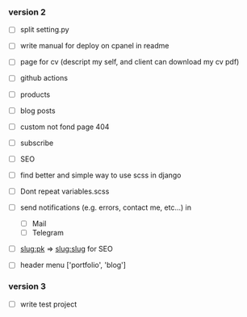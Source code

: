 
### version 2

- [ ] split setting.py 
- [ ] write manual for deploy on cpanel in readme
- [ ] page for cv (descript my self, and client can download my cv pdf)
- [ ] github actions
- [ ] products
- [ ] blog posts
- [ ] custom not fond page 404
- [ ] subscribe
- [ ] SEO
- [ ] find better and simple way to use scss in django
- [ ] Dont repeat variables.scss
- [ ] send notifications (e.g. errors, contact me, etc...) in
    - [ ] Mail
    - [ ] Telegram
- [ ] <slug:pk> => <slug:slug> for SEO
- [ ] header menu ['portfolio', 'blog']


### version 3 

- [ ] write test project